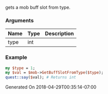 gets a mob buff slot from type.
### Arguments
**Name**|**Type**|**Description**
:---|:---|:---
type|int|

### Example

```perl
my $type = 1;
my $val = $mob->GetBuffSlotFromType($type);
quest::say($val); # Returns int
```


Generated On 2018-04-29T00:35:14-07:00